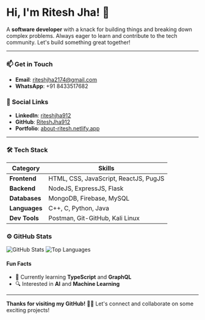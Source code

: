 # Hi, I'm Ritesh Jha! 👋

A **software developer** with a knack for building things and breaking down complex problems. Always eager to learn and contribute to the tech community. Let's build something great together!

---

### 📫 Get in Touch
- **Email**: [riteshjha2174@gmail.com](mailto:riteshjha2174@gmail.com)
- **WhatsApp**: +91 8433517682

### 🔗 Social Links
- **LinkedIn**: [riteshjha912](https://www.linkedin.com/in/riteshjha912/)
- **GitHub**: [RiteshJha912](https://github.com/RiteshJha912)
- **Portfolio**: [about-ritesh.netlify.app](https://about-ritesh.netlify.app/)

---

### 🛠️ Tech Stack

| Category          | Skills                                |
|-------------------|---------------------------------------|
| **Frontend**      | HTML, CSS, JavaScript, ReactJS, PugJS |
| **Backend**       | NodeJS, ExpressJS, Flask             |
| **Databases**     | MongoDB, Firebase, MySQL             |
| **Languages**     | C++, C, Python, Java                 |
| **Dev Tools**     | Postman, Git-GitHub, Kali Linux      |

### ⚙️ GitHub Stats
![GitHub Stats](https://github-readme-stats.vercel.app/api?username=RiteshJha912&show_icons=true&theme=tokyonight)
![Top Languages](https://github-readme-stats.vercel.app/api/top-langs/?username=RiteshJha912&layout=compact&theme=tokyonight)

#### Fun Facts
- 🌱 Currently learning **TypeScript** and **GraphQL**
- 🔍 Interested in **AI** and **Machine Learning**

---

**Thanks for visiting my GitHub!** 👨‍💻 Let's connect and collaborate on some exciting projects!
